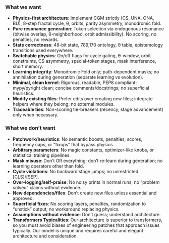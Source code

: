 ### What we want
- **Physics-first architecture**: Implement CGM strictly (CS, UNA, ONA, BU), 8-step fractal cycle, θ, orbits, parity asymmetry, monodromic fold.
- **Pure resonance generation**: Token selection via endogenous resonance (bitwise overlap, θ-neighborhood, orbit admissibility). No scoring, no penalties, no rewards.
- **State correctness**: 48-bit state, 789,170 ontology, θ table, epistemology transitions used everywhere.
- **Switchable physics**: On/off flags for cycle gating, θ-window, orbit constraints, CS asymmetry, special-token stages, mask interference, short memory.
- **Learning integrity**: Monodromic Fold only; path-dependent masks; no annihilation during generation (separate learning vs evolution).
- **Minimal, clean kernel**: Rigorous, readable, PEP8 compliant; mypy/pyright clean; concise comments/docstrings; no superficial heuristics.
- **Modify existing files**: Prefer edits over creating new files; integrate helpers where they belong; no external modules.
- **Traceable ties**: Non-scoring tie-breakers (recency, stage advancement) only when necessary.

### What we don’t want
- **Patchwork/heuristics**: No semantic boosts, penalties, scores, frequency caps, or “fixups” that bypass physics.
- **Arbitrary parameters**: No magic constants, optimizer-like knobs, or statistical training pipelines.
- **Mask misuse**: Don’t OR everything; don’t re-learn during generation; no learning operators other than fold.
- **Cycle violations**: No backward stage jumps; no unrestricted [CLS]/[SEP].
- **Over-logging/self-praise**: No noisy prints in normal runs; no “problem solved” claims without evidence.
- **New dependencies/files**: Don’t create new files unless essential and approved.
- **Superficial fixes**: No scoring layers, penalties, randomization to “unstick” output; no workaround replacing physics.
- **Assumptions without evidence**: Don’t guess; understand architecture.
- **Transformers Typicalities**: Our architecture is superior to transformers, so you must avoid biases of engineering patches that approach issues typically. Our model is unique and requires careful and elegant architecture and consideration.

